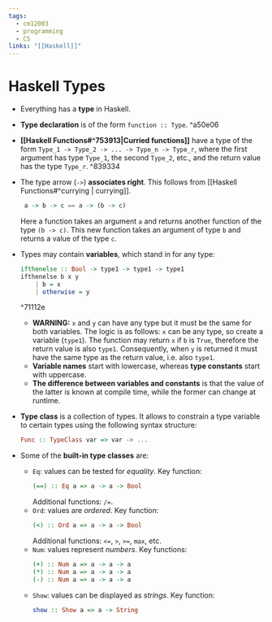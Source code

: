 ```yaml
---
tags:
  - cm12003
  - programming
  - CS
links: "[[Haskell]]"
---
```

# Haskell Types
- Everything has a **type** in Haskell.

- **Type declaration** is of the form `function :: Type`.
 ^a50e06
- **[[Haskell Functions#^753913|Curried functions]]** have a type of the form `Type_1 -> Type_2 -> ... -> Type_n -> Type_r`, where the first argument has type `Type_1`, the second `Type_2`, etc., and the return value has the type `Type_r`.
 ^839334
- The type arrow (`->`) **associates right**. This follows from [[Haskell Functions#^currying | currying]].
	```haskell
	 a -> b -> c == a -> (b -> c)
	```
	Here a function takes an argument `a` and returns another function of the type `(b -> c)`. This new function takes an argument of type `b` and returns a value of the type `c`.

- Types may contain **variables**, which stand in for any type:
    ```haskell
    ifthenelse :: Bool -> type1 -> type1 -> type1
    ifthenelse b x y
        | b = x
        | otherwise = y
    ```
    ^71112e
    - **WARNING:** `x` and `y` can have any type but it must be the same for both variables. The logic is as follows: `x` can be any type, so create a variable (`type1`). The function may return `x` if `b` is `True`, therefore the return value is also `type1`. Consequently, when `y` is returned it must have the same type as the return value, i.e. also `type1`.
    - **Variable names** start with lowercase, whereas **type constants** start with uppercase. 
    - **The difference between variables and constants** is that the value of the latter is known at compile time, while the former can change at runtime. 

- **Type class** is a collection of types. It allows to constrain a type variable to certain types using the following syntax structure:
    ```haskell
    Func :: TypeClass var => var -> ...
    ```

- Some of the **built-in type classes** are:
    - `Eq`: values can be tested for *equality*. Key function:
        ```haskell
        (==) :: Eq a => a -> a -> Bool
        ```
        Additional functions: `/=`.
    - `Ord`: values are *ordered*. Key function:
        ```haskell
        (<) :: Ord a => a -> a -> Bool
        ```
        Additional functions: `<=`, `>`, `>=`, `max`, etc.
    - `Num`: values represent *numbers*. Key functions:
        ```haskell
        (+) :: Num a => a -> a -> a
        (*) :: Num a => a -> a -> a
        (-) :: Num a => a -> a -> a
        ```
    - `Show`: values can be displayed as *strings*. Key function:
        ```haskell
        show :: Show a => a -> String
        ```
